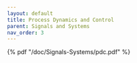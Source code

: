 ```yaml
---
layout: default
title: Process Dynamics and Control
parent: Signals and Systems
nav_order: 3
---
```


 {% pdf "/doc/Signals-Systems/pdc.pdf" %}
